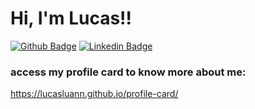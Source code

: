 # Hi, I'm Lucas!!

[![Github Badge](https://img.shields.io/badge/-Github-000?style=flat-square&logo=Github&logoColor=white&link=https://github.com/LucasLuann)](https://github.com/LucasLuann)
[![Linkedin Badge](https://img.shields.io/badge/-LinkedIn-blue?style=flat-square&logo=Linkedin&logoColor=white&link=https://www.linkedin.com/in/lucas-brito18/)](https://www.linkedin.com/in/lucas-brito18/)

### access my profile card to know more about me:
https://lucasluann.github.io/profile-card/
